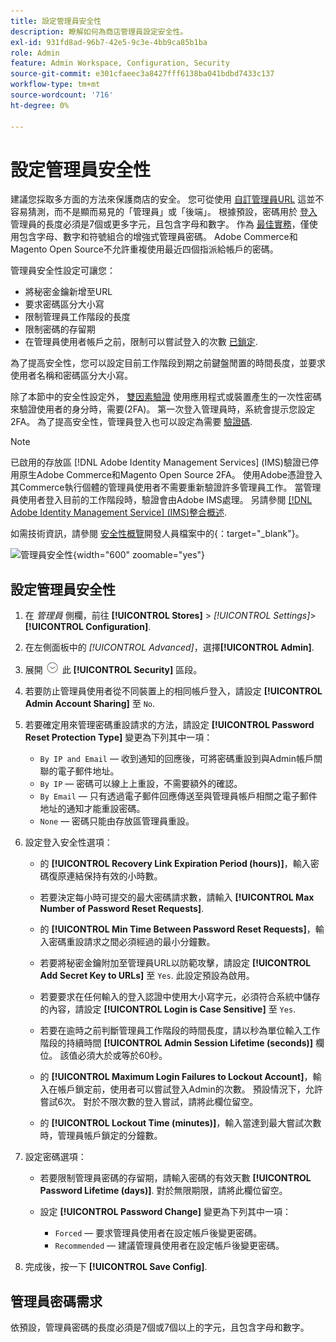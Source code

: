 ```yaml
---
title: 設定管理員安全性
description: 瞭解如何為商店管理員設定安全性。
exl-id: 931fd8ad-96b7-42e5-9c3e-4bb9ca85b1ba
role: Admin
feature: Admin Workspace, Configuration, Security
source-git-commit: e301cfaeec3a8427fff6138ba041bdbd7433c137
workflow-type: tm+mt
source-wordcount: '716'
ht-degree: 0%

---
```


# 設定管理員安全性

建議您採取多方面的方法來保護商店的安全。 您可從使用 [自訂管理員URL](../stores-purchase/store-urls.md#use-a-custom-admin-url) 這並不容易猜測，而不是顯而易見的「管理員」或「後端」。 根據預設，密碼用於 [登入](../getting-started/admin-signin.md) 管理員的長度必須是7個或更多字元，且包含字母和數字。 作為 [最佳實務](https://experienceleague.adobe.com/docs/commerce-operations/implementation-playbook/best-practices/launch/security-best-practices.html)，僅使用包含字母、數字和符號組合的增強式管理員密碼。 Adobe Commerce和Magento Open Source不允許重複使用最近四個指派給帳戶的密碼。

管理員安全性設定可讓您：

- 將秘密金鑰新增至URL
- 要求密碼區分大小寫
- 限制管理員工作階段的長度
- 限制密碼的存留期
- 在管理員使用者帳戶之前，限制可以嘗試登入的次數 [已鎖定](permissions-users-all.md#locked-users).

為了提高安全性，您可以設定目前工作階段到期之前鍵盤閒置的時間長度，並要求使用者名稱和密碼區分大小寫。

除了本節中的安全性設定外， [雙因素驗證](security-two-factor-authentication.md) 使用應用程式或裝置產生的一次性密碼來驗證使用者的身分時，需要(2FA)。 第一次登入管理員時，系統會提示您設定2FA。 為了提高安全性，管理員登入也可以設定為需要 [驗證碼](security-captcha.md).

>[!NOTE]
>
>已啟用的存放區 [!DNL Adobe Identity Management Services] (IMS)驗證已停用原生Adobe Commerce和Magento Open Source 2FA。 使用Adobe憑證登入其Commerce執行個體的管理員使用者不需要重新驗證許多管理員工作。 當管理員使用者登入目前的工作階段時，驗證會由Adobe IMS處理。 另請參閱 [[!DNL Adobe Identity Management Service] (IMS)整合概述](../getting-started/adobe-ims-integration-overview.md).

如需技術資訊，請參閱 [安全性概覽](https://developer.adobe.com/commerce/php/architecture/basics/security/)開發人員檔案中的{：target=&quot;_blank&quot;}。

![管理員安全性](../configuration-reference/advanced/assets/admin-security.png){width="600" zoomable="yes"}

## 設定管理員安全性

1. 在 _管理員_ 側欄，前往 **[!UICONTROL Stores]** > _[!UICONTROL Settings]_>**[!UICONTROL Configuration]**.

1. 在左側面板中的 _[!UICONTROL Advanced]_，選擇&#x200B;**[!UICONTROL Admin]**.

1. 展開 ![展開選擇器](../assets/icon-display-expand.png) 此 **[!UICONTROL Security]** 區段。

1. 若要防止管理員使用者從不同裝置上的相同帳戶登入，請設定 **[!UICONTROL Admin Account Sharing]** 至 `No`.

1. 若要確定用來管理密碼重設請求的方法，請設定 **[!UICONTROL Password Reset Protection Type]** 變更為下列其中一項：

   - `By IP and Email`  — 收到通知的回應後，可將密碼重設到與Admin帳戶關聯的電子郵件地址。
   - `By IP`  — 密碼可以線上上重設，不需要額外的確認。
   - `By Email`  — 只有透過電子郵件回應傳送至與管理員帳戶相關之電子郵件地址的通知才能重設密碼。
   - `None`  — 密碼只能由存放區管理員重設。

1. 設定登入安全性選項：

   - 的 **[!UICONTROL Recovery Link Expiration Period (hours)]**，輸入密碼復原連結保持有效的小時數。

   - 若要決定每小時可提交的最大密碼請求數，請輸入 **[!UICONTROL Max Number of Password Reset Requests]**.

   - 的 **[!UICONTROL Min Time Between Password Reset Requests]**，輸入密碼重設請求之間必須經過的最小分鐘數。

   - 若要將秘密金鑰附加至管理員URL以防範攻擊，請設定 **[!UICONTROL Add Secret Key to URLs]** 至 `Yes`. 此設定預設為啟用。

   - 若要要求在任何輸入的登入認證中使用大小寫字元，必須符合系統中儲存的內容，請設定 **[!UICONTROL Login is Case Sensitive]** 至 `Yes`.

   - 若要在逾時之前判斷管理員工作階段的時間長度，請以秒為單位輸入工作階段的持續時間 **[!UICONTROL Admin Session Lifetime (seconds)]** 欄位。 該值必須大於或等於60秒。

   - 的 **[!UICONTROL Maximum Login Failures to Lockout Account]**，輸入在帳戶鎖定前，使用者可以嘗試登入Admin的次數。 預設情況下，允許嘗試6次。 對於不限次數的登入嘗試，請將此欄位留空。

   - 的 **[!UICONTROL Lockout Time (minutes)]**，輸入當達到最大嘗試次數時，管理員帳戶鎖定的分鐘數。

1. 設定密碼選項：

   - 若要限制管理員密碼的存留期，請輸入密碼的有效天數 **[!UICONTROL Password Lifetime (days)]**. 對於無限期限，請將此欄位留空。

   - 設定 **[!UICONTROL Password Change]** 變更為下列其中一項：

      - `Forced`  — 要求管理員使用者在設定帳戶後變更密碼。
      - `Recommended`  — 建議管理員使用者在設定帳戶後變更密碼。

1. 完成後，按一下 **[!UICONTROL Save Config]**.

## 管理員密碼需求

依預設，管理員密碼的長度必須是7個或7個以上的字元，且包含字母和數字。
